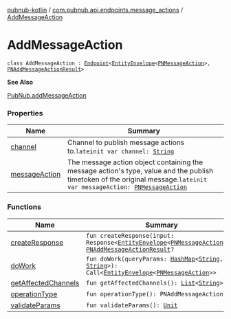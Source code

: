 [pubnub-kotlin](../../index.md) / [com.pubnub.api.endpoints.message_actions](../index.md) / [AddMessageAction](./index.md)

# AddMessageAction

`class AddMessageAction : `[`Endpoint`](../../com.pubnub.api/-endpoint/index.md)`<`[`EntityEnvelope`](../../com.pubnub.api.models.server.objects_api/-entity-envelope/index.md)`<`[`PNMessageAction`](../../com.pubnub.api.models.consumer.message_actions/-p-n-message-action/index.md)`>, `[`PNAddMessageActionResult`](../../com.pubnub.api.models.consumer.message_actions/-p-n-add-message-action-result.md)`>`

**See Also**

[PubNub.addMessageAction](../../com.pubnub.api/-pub-nub/add-message-action.md)

### Properties

| Name | Summary |
|---|---|
| [channel](channel.md) | Channel to publish message actions to.`lateinit var channel: `[`String`](https://kotlinlang.org/api/latest/jvm/stdlib/kotlin/-string/index.html) |
| [messageAction](message-action.md) | The message action object containing the message action's type, value and the publish timetoken of the original message.`lateinit var messageAction: `[`PNMessageAction`](../../com.pubnub.api.models.consumer.message_actions/-p-n-message-action/index.md) |

### Functions

| Name | Summary |
|---|---|
| [createResponse](create-response.md) | `fun createResponse(input: Response<`[`EntityEnvelope`](../../com.pubnub.api.models.server.objects_api/-entity-envelope/index.md)`<`[`PNMessageAction`](../../com.pubnub.api.models.consumer.message_actions/-p-n-message-action/index.md)`>>): `[`PNAddMessageActionResult`](../../com.pubnub.api.models.consumer.message_actions/-p-n-add-message-action-result.md)`?` |
| [doWork](do-work.md) | `fun doWork(queryParams: `[`HashMap`](https://docs.oracle.com/javase/6/docs/api/java/util/HashMap.html)`<`[`String`](https://kotlinlang.org/api/latest/jvm/stdlib/kotlin/-string/index.html)`, `[`String`](https://kotlinlang.org/api/latest/jvm/stdlib/kotlin/-string/index.html)`>): Call<`[`EntityEnvelope`](../../com.pubnub.api.models.server.objects_api/-entity-envelope/index.md)`<`[`PNMessageAction`](../../com.pubnub.api.models.consumer.message_actions/-p-n-message-action/index.md)`>>` |
| [getAffectedChannels](get-affected-channels.md) | `fun getAffectedChannels(): `[`List`](https://kotlinlang.org/api/latest/jvm/stdlib/kotlin.collections/-list/index.html)`<`[`String`](https://kotlinlang.org/api/latest/jvm/stdlib/kotlin/-string/index.html)`>` |
| [operationType](operation-type.md) | `fun operationType(): PNAddMessageAction` |
| [validateParams](validate-params.md) | `fun validateParams(): `[`Unit`](https://kotlinlang.org/api/latest/jvm/stdlib/kotlin/-unit/index.html) |
